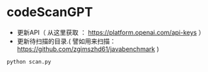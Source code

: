 # codeScanGPT
 - 更新API（ 从这里获取 ： https://platform.openai.com/api-keys ）
 - 更新待扫描的目录.( 譬如用来扫描：https://github.com/zgimszhd61/javabenchmark )

```
python scan.py
```
